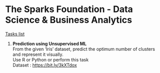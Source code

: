# The Sparks Foundation - Data Science & Business Analytics<br>

[Tasks list](https://drive.google.com/file/d/1cBAUXcE_asXCHNHmZXgVUIZztDi648s1/view)<br>

1. **Prediction using Unsupervised ML**<br>
From the given ‘Iris’ dataset, predict the optimum number of clusters and represent it visually.<br>
Use R or Python or perform this task<br>
Dataset : https://bit.ly/3kXTdox <br>
